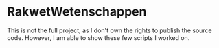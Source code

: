 # RakwetWetenschappen

This is not the full project, as I don't own the rights to publish the source code. However, I am able to show these few scripts I worked on.
